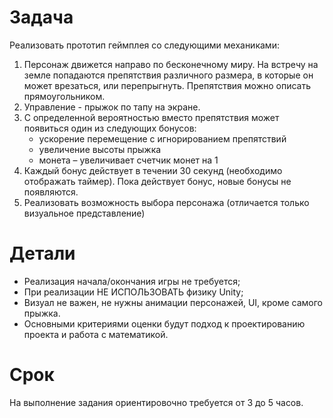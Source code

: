 # Задача
Реализовать прототип геймплея со следующими механиками:
1.  Персонаж движется направо по бесконечному миру. На встречу на земле
попадаются препятствия различного размера, в которые он может врезаться, или
перепрыгнуть. Препятствия можно описать прямоугольником.
2. Управление - прыжок по тапу на экране.
3. С определенной вероятностью вместо препятствия может появиться один из следующих бонусов:
   - ускорение перемещение с игнорированием препятствий
   - увеличение высоты прыжка
   - монета – увеличивает счетчик монет на 1
4. Каждый бонус действует в течении 30 секунд (необходимо отображать таймер). Пока действует бонус, новые бонусы не появляются.
5. Реализовать возможность выбора персонажа (отличается только визуальное
представление)
# Детали
- Реализация начала/окончания игры не требуется;
- При реализации НЕ ИСПОЛЬЗОВАТЬ физику Unity;
- Визуал не важен, не нужны анимации персонажей, UI, кроме самого прыжка.
- Основными критериями оценки будут подход к проектированию проекта и работа с математикой.
# Срок
На выполнение задания ориентировочно требуется от 3 до 5 часов.
